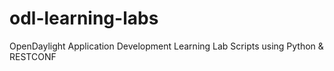 # odl-learning-labs
OpenDaylight Application Development Learning Lab Scripts using Python &amp; RESTCONF
